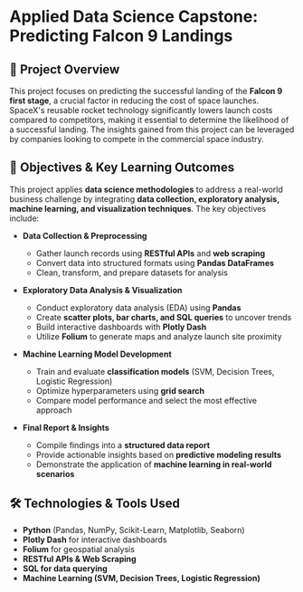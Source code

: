 # **Applied Data Science Capstone: Predicting Falcon 9 Landings**  

## 📌 **Project Overview**  
This project focuses on predicting the successful landing of the **Falcon 9 first stage**, a crucial factor in reducing the cost of space launches. SpaceX's reusable rocket technology significantly lowers launch costs compared to competitors, making it essential to determine the likelihood of a successful landing. The insights gained from this project can be leveraged by companies looking to compete in the commercial space industry.  

## 🚀 **Objectives & Key Learning Outcomes**  
This project applies **data science methodologies** to address a real-world business challenge by integrating **data collection, exploratory analysis, machine learning, and visualization techniques**. The key objectives include:  

- **Data Collection & Preprocessing**  
  - Gather launch records using **RESTful APIs** and **web scraping**  
  - Convert data into structured formats using **Pandas DataFrames**  
  - Clean, transform, and prepare datasets for analysis  

- **Exploratory Data Analysis & Visualization**  
  - Conduct exploratory data analysis (EDA) using **Pandas**  
  - Create **scatter plots, bar charts, and SQL queries** to uncover trends  
  - Build interactive dashboards with **Plotly Dash**  
  - Utilize **Folium** to generate maps and analyze launch site proximity  

- **Machine Learning Model Development**  
  - Train and evaluate **classification models** (SVM, Decision Trees, Logistic Regression)  
  - Optimize hyperparameters using **grid search**  
  - Compare model performance and select the most effective approach  

- **Final Report & Insights**  
  - Compile findings into a **structured data report**  
  - Provide actionable insights based on **predictive modeling results**  
  - Demonstrate the application of **machine learning in real-world scenarios**  

## 🛠 **Technologies & Tools Used**  
- **Python** (Pandas, NumPy, Scikit-Learn, Matplotlib, Seaborn)  
- **Plotly Dash** for interactive dashboards  
- **Folium** for geospatial analysis  
- **RESTful APIs & Web Scraping**  
- **SQL for data querying**  
- **Machine Learning (SVM, Decision Trees, Logistic Regression)**  